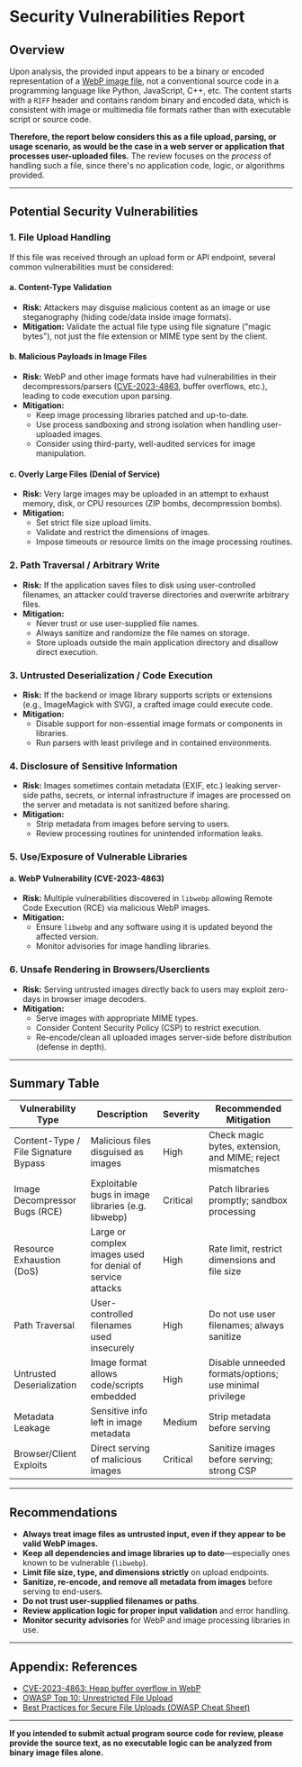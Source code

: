 # Security Vulnerabilities Report

## Overview

Upon analysis, the provided input appears to be a binary or encoded representation of a [WebP image file](https://developers.google.com/speed/webp), not a conventional source code in a programming language like Python, JavaScript, C++, etc. The content starts with a `RIFF` header and contains random binary and encoded data, which is consistent with image or multimedia file formats rather than with executable script or source code.

**Therefore, the report below considers this as a file upload, parsing, or usage scenario, as would be the case in a web server or application that processes user-uploaded files.** The review focuses on the *process* of handling such a file, since there's no application code, logic, or algorithms provided.

---

## Potential Security Vulnerabilities

### 1. **File Upload Handling**
If this file was received through an upload form or API endpoint, several common vulnerabilities must be considered:

#### a. **Content-Type Validation**
- **Risk:** Attackers may disguise malicious content as an image or use steganography (hiding code/data inside image formats).
- **Mitigation:** Validate the actual file type using file signature ("magic bytes"), not just the file extension or MIME type sent by the client.

#### b. **Malicious Payloads in Image Files**
- **Risk:** WebP and other image formats have had vulnerabilities in their decompressors/parsers ([CVE-2023-4863](https://nvd.nist.gov/vuln/detail/CVE-2023-4863), buffer overflows, etc.), leading to code execution upon parsing.
- **Mitigation:** 
  - Keep image processing libraries patched and up-to-date.
  - Use process sandboxing and strong isolation when handling user-uploaded images.
  - Consider using third-party, well-audited services for image manipulation.

#### c. **Overly Large Files (Denial of Service)**
- **Risk:** Very large images may be uploaded in an attempt to exhaust memory, disk, or CPU resources (ZIP bombs, decompression bombs).
- **Mitigation:** 
  - Set strict file size upload limits.
  - Validate and restrict the dimensions of images.
  - Impose timeouts or resource limits on the image processing routines.

### 2. **Path Traversal / Arbitrary Write**
- **Risk:** If the application saves files to disk using user-controlled filenames, an attacker could traverse directories and overwrite arbitrary files.
- **Mitigation:** 
  - Never trust or use user-supplied file names.
  - Always sanitize and randomize the file names on storage.
  - Store uploads outside the main application directory and disallow direct execution.

### 3. **Untrusted Deserialization / Code Execution**
- **Risk:** If the backend or image library supports scripts or extensions (e.g., ImageMagick with SVG), a crafted image could execute code.
- **Mitigation:**
  - Disable support for non-essential image formats or components in libraries.
  - Run parsers with least privilege and in contained environments.

### 4. **Disclosure of Sensitive Information**
- **Risk:** Images sometimes contain metadata (EXIF, etc.) leaking server-side paths, secrets, or internal infrastructure if images are processed on the server and metadata is not sanitized before sharing.
- **Mitigation:**
  - Strip metadata from images before serving to users.
  - Review processing routines for unintended information leaks.

### 5. **Use/Exposure of Vulnerable Libraries**

#### a. **WebP Vulnerability (CVE-2023-4863)**
- **Risk:** Multiple vulnerabilities discovered in `libwebp` allowing Remote Code Execution (RCE) via malicious WebP images.
- **Mitigation:**
  - Ensure `libwebp` and any software using it is updated beyond the affected version.
  - Monitor advisories for image handling libraries.

### 6. **Unsafe Rendering in Browsers/Userclients**
- **Risk:** Serving untrusted images directly back to users may exploit zero-days in browser image decoders.
- **Mitigation:** 
  - Serve images with appropriate MIME types.
  - Consider Content Security Policy (CSP) to restrict execution.
  - Re-encode/clean all uploaded images server-side before distribution (defense in depth).

---

## Summary Table

| Vulnerability Type                    | Description                                                            | Severity | Recommended Mitigation                                     |
|----------------------------------------|------------------------------------------------------------------------|----------|------------------------------------------------------------|
| Content-Type / File Signature Bypass   | Malicious files disguised as images                                    | High     | Check magic bytes, extension, and MIME; reject mismatches  |
| Image Decompressor Bugs (RCE)          | Exploitable bugs in image libraries (e.g. libwebp)                     | Critical | Patch libraries promptly; sandbox processing               |
| Resource Exhaustion (DoS)              | Large or complex images used for denial of service attacks             | High     | Rate limit, restrict dimensions and file size              |
| Path Traversal                        | User-controlled filenames used insecurely                              | High     | Do not use user filenames; always sanitize                 |
| Untrusted Deserialization             | Image format allows code/scripts embedded                              | High     | Disable unneeded formats/options; use minimal privilege    |
| Metadata Leakage                      | Sensitive info left in image metadata                                  | Medium   | Strip metadata before serving                              |
| Browser/Client Exploits               | Direct serving of malicious images                                     | Critical | Sanitize images before serving; strong CSP                 |

---

## Recommendations

- **Always treat image files as untrusted input, even if they appear to be valid WebP images.**
- **Keep all dependencies and image libraries up to date**—especially ones known to be vulnerable (`libwebp`).
- **Limit file size, type, and dimensions strictly** on upload endpoints.
- **Sanitize, re-encode, and remove all metadata from images** before serving to end-users.
- **Do not trust user-supplied filenames or paths**.
- **Review application logic for proper input validation** and error handling.
- **Monitor security advisories** for WebP and image processing libraries in use.

---

## Appendix: References

- [CVE-2023-4863: Heap buffer overflow in WebP](https://nvd.nist.gov/vuln/detail/CVE-2023-4863)
- [OWASP Top 10: Unrestricted File Upload](https://owasp.org/www-community/vulnerabilities/Unrestricted_File_Upload)
- [Best Practices for Secure File Uploads (OWASP Cheat Sheet)](https://cheatsheetseries.owasp.org/cheatsheets/File_Upload_Cheat_Sheet.html)

---

**If you intended to submit actual program source code for review, please provide the source text, as no executable logic can be analyzed from binary image files alone.**